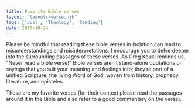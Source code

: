 ```yaml
---
title: Favorite Bible Verses
layout: "layouts/verse.njk"
tags: ['post', 'Theology', 'Reading']
date: 2015-10-24
---
```


Please be mindful that reading these bible verses in isolation can lead to misunderstandings and misinterpretations.  I encourage you to delve deeper into the surrounding passages of these verses. As Greg Koukl reminds us, "Never read a bible verse!" Bible verses aren’t stand-alone quotations or sayings that you suit your meaning and feelings into; they’re part of a unified Scripture, the living Word of God, woven from history, prophecy, literature, and episteles.

These are my favorite verses (for their context please read the passages around it in the Bible and also refer to a good commentary on the verse).